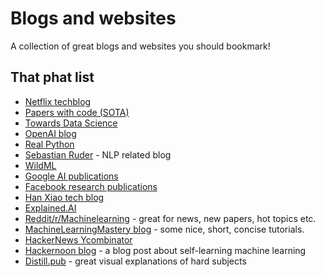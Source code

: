 # Blogs and websites

A collection of great blogs and websites you should bookmark!

## That phat list

- [Netflix techblog](https://medium.com/netflix-techblog)
- [Papers with code (SOTA)](https://paperswithcode.com/sota)
- [Towards Data Science](https://towardsdatascience.com/)
- [OpenAI blog](https://blog.openai.com/)
- [Real Python](https://realpython.com/)
- [Sebastian Ruder](http://ruder.io/) - NLP related blog
- [WildML](http://www.wildml.com/)
- [Google AI publications](https://ai.google/research/pubs)
- [Facebook research publications](https://research.fb.com/publications/)
- [Han Xiao tech blog](https://hanxiao.github.io/)
- [Explained.AI](https://explained.ai/)
- [Reddit/r/Machinelearning](https://www.reddit.com/r/machinelearning) - great for news, new papers, hot topics etc.
- [MachineLearningMastery blog](https://machinelearningmastery.com/blog/) - some nice, short, concise tutorials.
- [HackerNews Ycombinator](https://news.ycombinator.com/best)
- [Hackernoon blog](https://hackernoon.com/thinking-of-self-studying-machine-learning-remind-yourself-of-these-6-things-b55a5f2b6c7d) - a blog post about self-learning machine learning
- [Distill.pub](https://distill.pub/) - great visual explanations of hard subjects
